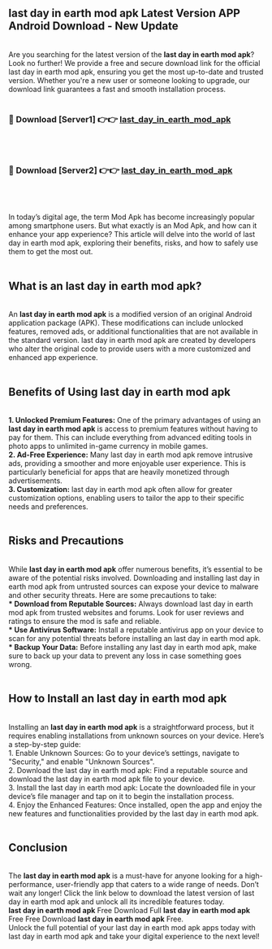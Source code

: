 ## last day in earth mod apk Latest Version APP Android Download - New Update
<br>
Are you searching for the latest version of the <strong>last day in earth mod apk</strong>? Look no further! We provide a free and secure download link for the official last day in earth mod apk, ensuring you get the most up-to-date and trusted version. Whether you're a new user or someone looking to upgrade, our download link guarantees a fast and smooth installation process.
<br>
<br>
<h3>🔴 Download [Server1] 👉👉 <a href="https://modyolo.store/last+day+in+earth+mod+apk">last_day_in_earth_mod_apk</a></h3><br>
<br>
<h3>🔴 Download [Server2] 👉👉 <a href="https://modyolo.store/last+day+in+earth+mod+apk">last_day_in_earth_mod_apk</a></h3><br>
<br>
<br>
In today’s digital age, the term Mod Apk has become increasingly popular among smartphone users. But what exactly is an Mod Apk, and how can it enhance your app experience? This article will delve into the world of last day in earth mod apk, exploring their benefits, risks, and how to safely use them to get the most out.
<br>
<br>
<h2>What is an last day in earth mod apk?</h2>
<br>
An <strong>last day in earth mod apk</strong> is a modified version of an original Android application package (APK). These modifications can include unlocked features, removed ads, or additional functionalities that are not available in the standard version. last day in earth mod apk are created by developers who alter the original code to provide users with a more customized and enhanced app experience.
<br>
<br>
<h2>Benefits of Using last day in earth mod apk</h2>
<br>
<strong> 1. Unlocked Premium Features:</strong> One of the primary advantages of using an <strong>last day in earth mod apk</strong> is access to premium features without having to pay for them. This can include everything from advanced editing tools in photo apps to unlimited in-game currency in mobile games.
<br>
<strong> 2. Ad-Free Experience:</strong> Many last day in earth mod apk remove intrusive ads, providing a smoother and more enjoyable user experience. This is particularly beneficial for apps that are heavily monetized through advertisements.
<br>
<strong> 3. Customization:</strong> last day in earth mod apk often allow for greater customization options, enabling users to tailor the app to their specific needs and preferences.
<br>
<br>
<h2>Risks and Precautions</h2>
<br>
While <strong>last day in earth mod apk</strong> offer numerous benefits, it’s essential to be aware of the potential risks involved. Downloading and installing last day in earth mod apk from untrusted sources can expose your device to malware and other security threats. Here are some precautions to take:
<br>
<strong> * Download from Reputable Sources:</strong> Always download last day in earth mod apk from trusted websites and forums. Look for user reviews and ratings to ensure the mod is safe and reliable.
<br>
<strong> * Use Antivirus Software:</strong> Install a reputable antivirus app on your device to scan for any potential threats before installing an last day in earth mod apk.
<br>
<strong> * Backup Your Data:</strong> Before installing any last day in earth mod apk, make sure to back up your data to prevent any loss in case something goes wrong.
<br>
<br>
<h2>How to Install an last day in earth mod apk</h2>
<br>
Installing an <strong>last day in earth mod apk</strong> is a straightforward process, but it requires enabling installations from unknown sources on your device. Here’s a step-by-step guide:
<br>
 1. Enable Unknown Sources: Go to your device’s settings, navigate to "Security," and enable "Unknown Sources".
<br>
 2. Download the last day in earth mod apk: Find a reputable source and download the last day in earth mod apk file to your device.
<br>
 3. Install the last day in earth mod apk: Locate the downloaded file in your device’s file manager and tap on it to begin the installation process.
<br>
 4. Enjoy the Enhanced Features: Once installed, open the app and enjoy the new features and functionalities provided by the last day in earth mod apk.
<br>
<br>
<h2><strong>Conclusion</strong></h2>
<br>
The <strong>last day in earth mod apk</strong> is a must-have for anyone looking for a high-performance, user-friendly app that caters to a wide range of needs. Don’t wait any longer! Click the link below to download the latest version of last day in earth mod apk and unlock all its incredible features today.
<br>
<strong>last day in earth mod apk</strong> Free Download Full <strong>last day in earth mod apk</strong> Free Free Download <strong>last day in earth mod apk</strong> Free.
<br>
Unlock the full potential of your last day in earth mod apk apps today with last day in earth mod apk and take your digital experience to the next level!